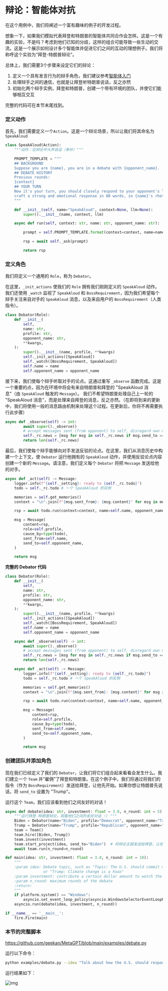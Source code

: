 # 辩论：智能体对抗

在这个用例中，我们将阐述一个富有趣味的例子的开发过程。

想象一下，如果我们模拟代表拜登和特朗普的智能体共同合作会怎样。这是一个有趣的实验，不是吗？考虑到他们已知的分歧，这样的组合可能导致一些生动的交流。这是一个展示如何设计多个智能体并促进它们之间的互动的理想例子。我们将称呼这个实验为“拜登-特朗普辩论”。

总体上，我们需要3个步骤来设定它们的辩论：
1. 定义一个具有发言行为的辩手角色，我们建议参考[智能体入门](agent_101)
2. 处理辩手之间的通信，也就是让拜登听特朗普说话，反之亦然
3. 初始化两个辩手实例，拜登和特朗普，创建一个带有环境的团队，并使它们能够相互交互

完整的代码可在本节末尾找到。

### 定义动作
首先，我们需要定义一个`Action`。这是一个辩论场景，所以让我们将其命名为 `SpeakAloud`
```python
class SpeakAloud(Action):
    """动作：在辩论中大声说话（争吵）"""

    PROMPT_TEMPLATE = """
    ## BACKGROUND
    Suppose you are {name}, you are in a debate with {opponent_name}.
    ## DEBATE HISTORY
    Previous rounds:
    {context}
    ## YOUR TURN
    Now it's your turn, you should closely respond to your opponent's latest argument, state your position, defend your arguments, and attack your opponent's arguments,
    craft a strong and emotional response in 80 words, in {name}'s rhetoric and viewpoints, your will argue:
    """

    def __init__(self, name="SpeakAloud", context=None, llm=None):
        super().__init__(name, context, llm)

    async def run(self, context: str, name: str, opponent_name: str):

        prompt = self.PROMPT_TEMPLATE.format(context=context, name=name, opponent_name=opponent_name)

        rsp = await self._ask(prompt)

        return rsp
```
### 定义角色
我们将定义一个通用的 `Role`，称为 `Debator`。

在这里，`_init_actions` 使我们的 `Role` 拥有我们刚刚定义的 `SpeakAloud` 动作。我们还使用 `_watch` 监视了 `SpeakAloud` 和 `BossRequirement`，因为我们希望每个辩手关注来自对手的 `SpeakAloud` 消息，以及来自用户的 `BossRequirement`（人类指令）。
```python
class Debator(Role):
    def __init__(
        self,
        name: str,
        profile: str,
        opponent_name: str,
        **kwargs,
    ):
        super().__init__(name, profile, **kwargs)
        self._init_actions([SpeakAloud])
        self._watch([BossRequirement, SpeakAloud])
        self.name = name
        self.opponent_name = opponent_name
```
接下来，我们使每个辩手听取对手的论点。这通过重写 `_observe` 函数完成。这是一个重要的点，因为在环境中将会有来自特朗普和拜登的 "SpeakAloud 消息"（由 `SpeakAloud` 触发的 `Message`）。
我们不希望特朗普处理自己上一轮的 "SpeakAloud 消息"，而是处理来自拜登的消息，反之亦然。（在即将到来的更新中，我们将使用一般的消息路由机制来处理这个过程。在更新后，你将不再需要执行此步骤）
```python
async def _observe(self) -> int:
        await super()._observe()
        # accept messages sent (from opponent) to self, disregard own messages from the last round
        self._rc.news = [msg for msg in self._rc.news if msg.send_to == self.name]
        return len(self._rc.news)
```
最后，我们使每个辩手能够向对手发送反驳的论点。在这里，我们从消息历史中构建一个上下文，使 `Debator` 运行他拥有的 `SpeakAloud` 动作，并使用反驳论点内容创建一个新的 `Message`。请注意，我们定义每个 `Debator` 将把 `Message` 发送给他的对手。
```python
async def _act(self) -> Message:
    logger.info(f"{self._setting}: ready to {self._rc.todo}")
    todo = self._rc.todo # 一个 SpeakAloud 的实例

    memories = self.get_memories()
    context = "\n".join(f"{msg.sent_from}: {msg.content}" for msg in memories)

    rsp = await todo.run(context=context, name=self.name, opponent_name=self.opponent_name)

    msg = Message(
        content=rsp,
        role=self.profile,
        cause_by=type(todo),
        sent_from=self.name,
        send_to=self.opponent_name,
    )

    return msg
```

<b>完整的 Debator 代码</b>

```python
class Debator(Role):
    def __init__(
        self,
        name: str,
        profile: str,
        opponent_name: str,
        **kwargs,
    ):
        super().__init__(name, profile, **kwargs)
        self._init_actions([SpeakAloud])
        self._watch([BossRequirement, SpeakAloud])
        self.name = name
        self.opponent_name = opponent_name

    async def _observe(self) -> int:
        await super()._observe()
        # accept messages sent (from opponent) to self, disregard own messages from the last round
        self._rc.news = [msg for msg in self._rc.news if msg.send_to == self.name]
        return len(self._rc.news)

    async def _act(self) -> Message:
        logger.info(f"{self._setting}: ready to {self._rc.todo}")
        todo = self._rc.todo # 一个 SpeakAloud 的实例

        memories = self.get_memories()
        context = "\n".join(f"{msg.sent_from}: {msg.content}" for msg in memories)

        rsp = await todo.run(context=context, name=self.name, opponent_name=self.opponent_name)

        msg = Message(
            content=rsp,
            role=self.profile,
            cause_by=type(todo),
            sent_from=self.name,
            send_to=self.opponent_name,
        )

        return msg
```
### 创建团队并添加角色
现在我们已经定义了我们的 `Debator`，让我们将它们组合起来看看会发生什么。我们建立一个 `Team` 并“雇佣”了拜登和特朗普。在这个例子中，我们将通过将我们的指令（作为 `BossRequirement`）发送给拜登，让他先开始。如果你想让特朗普先说话，将 `send_to` 设置为 "Trump"。

运行这个 `Team`，我们应该看到他们之间友好的对话！
```python
async def debate(idea: str, investment: float = 3.0, n_round: int = 5):
    """运行拜登-特朗普辩论，观看他们之间的友好对话 :) """
    Biden = Debator(name="Biden", profile="Democrat", opponent_name="Trump")
    Trump = Debator(name="Trump", profile="Republican", opponent_name="Biden")
    team = Team()
    team.hire([Biden, Trump])
    team.invest(investment)
    team.start_project(idea, send_to="Biden")  # 将辩论主题发送给拜登，让他先说话
    await team.run(n_round=n_round)

def main(idea: str, investment: float = 3.0, n_round: int = 10):
    """
    :param idea: Debate topic, such as "Topic: The U.S. should commit more in climate change fighting" 
                 or "Trump: Climate change is a hoax"
    :param investment: contribute a certain dollar amount to watch the debate
    :param n_round: maximum rounds of the debate
    :return:
    """
    if platform.system() == "Windows":
        asyncio.set_event_loop_policy(asyncio.WindowsSelectorEventLoopPolicy())
    asyncio.run(debate(idea, investment, n_round))

if __name__ == '__main__':
    fire.Fire(main)
```
### 本节的完整脚本

https://github.com/geekan/MetaGPT/blob/main/examples/debate.py

运行以下命令：
```sh
python examples/debate.py --idea "Talk about how the U.S. should respond to climate change"
```
运行结果如下：

![img](/image/guide/use_cases/debate_log.png)